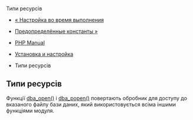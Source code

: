 Типи ресурсів

-   [« Настройка во время выполнения](dba.configuration.html)
    
-   [Предопределённые константы »](dba.constants.html)
    
-   [PHP Manual](index.html)
    
-   [Установка и настройка](dba.setup.html)
    
-   Типи ресурсів
    

## Типи ресурсів

Функції [dba\_open()](function.dba-open.html) і [dba\_popen()](function.dba-popen.html) повертають обробник для доступу до вказаного файлу бази даних, який використовується всіма іншими функціями модуля.